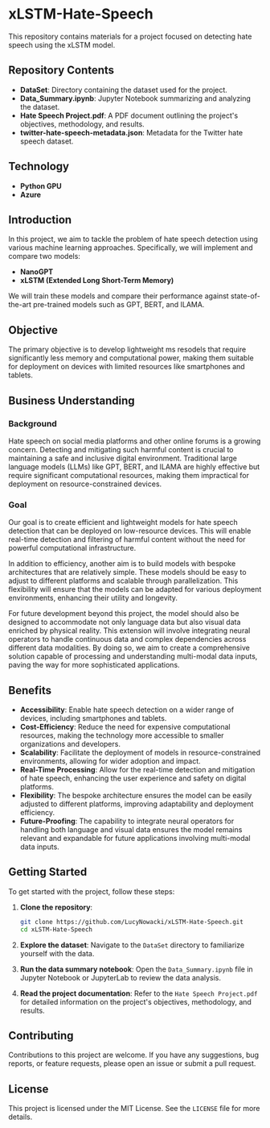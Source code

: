 # xLSTM-Hate-Speech

This repository contains materials for a project focused on detecting hate speech using the xLSTM model.

## Repository Contents

- **DataSet**: Directory containing the dataset used for the project.
- **Data_Summary.ipynb**: Jupyter Notebook summarizing and analyzing the dataset.
- **Hate Speech Project.pdf**: A PDF document outlining the project's objectives, methodology, and results.
- **twitter-hate-speech-metadata.json**: Metadata for the Twitter hate speech dataset.

## Technology

- **Python GPU**
- **Azure**

## Introduction

In this project, we aim to tackle the problem of hate speech detection using various machine learning approaches. Specifically, we will implement and compare two models:

- **NanoGPT**
- **xLSTM (Extended Long Short-Term Memory)**

We will train these models and compare their performance against state-of-the-art pre-trained models such as GPT, BERT, and ILAMA.

## Objective

The primary objective is to develop lightweight ms resodels that require significantly less memory and computational power, making them suitable for deployment on devices with limited resources like smartphones and tablets.

## Business Understanding

### Background

Hate speech on social media platforms and other online forums is a growing concern. Detecting and mitigating such harmful content is crucial to maintaining a safe and inclusive digital environment. Traditional large language models (LLMs) like GPT, BERT, and ILAMA are highly effective but require significant computational resources, making them impractical for deployment on resource-constrained devices.

### Goal

Our goal is to create efficient and lightweight models for hate speech detection that can be deployed on low-resource devices. This will enable real-time detection and filtering of harmful content without the need for powerful computational infrastructure.

In addition to efficiency, another aim is to build models with bespoke architectures that are relatively simple. These models should be easy to adjust to different platforms and scalable through parallelization. This flexibility will ensure that the models can be adapted for various deployment environments, enhancing their utility and longevity.

For future development beyond this project, the model should also be designed to accommodate not only language data but also visual data enriched by physical reality. This extension will involve integrating neural operators to handle continuous data and complex dependencies across different data modalities. By doing so, we aim to create a comprehensive solution capable of processing and understanding multi-modal data inputs, paving the way for more sophisticated applications.

## Benefits

- **Accessibility**: Enable hate speech detection on a wider range of devices, including smartphones and tablets.
- **Cost-Efficiency**: Reduce the need for expensive computational resources, making the technology more accessible to smaller organizations and developers.
- **Scalability**: Facilitate the deployment of models in resource-constrained environments, allowing for wider adoption and impact.
- **Real-Time Processing**: Allow for the real-time detection and mitigation of hate speech, enhancing the user experience and safety on digital platforms.
- **Flexibility**: The bespoke architecture ensures the model can be easily adjusted to different platforms, improving adaptability and deployment efficiency.
- **Future-Proofing**: The capability to integrate neural operators for handling both language and visual data ensures the model remains relevant and expandable for future applications involving multi-modal data inputs.

## Getting Started

To get started with the project, follow these steps:

1. **Clone the repository**:
    ```bash
    git clone https://github.com/LucyNowacki/xLSTM-Hate-Speech.git
    cd xLSTM-Hate-Speech
    ```

2. **Explore the dataset**:
    Navigate to the `DataSet` directory to familiarize yourself with the data.

3. **Run the data summary notebook**:
    Open the `Data_Summary.ipynb` file in Jupyter Notebook or JupyterLab to review the data analysis.

4. **Read the project documentation**:
    Refer to the `Hate Speech Project.pdf` for detailed information on the project's objectives, methodology, and results.

## Contributing

Contributions to this project are welcome. If you have any suggestions, bug reports, or feature requests, please open an issue or submit a pull request.

## License

This project is licensed under the MIT License. See the `LICENSE` file for more details.




